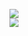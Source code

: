 [![](https://img.shields.io/badge/Made%20With-Github%20Spray-lightgrey.svg?style=for-the-badge&logo=github)](https://github.com/Annihil/github-spray#10958)  
[![](https://i.imgur.com/2DrTn0Z.gif)](https://github.com/Annihil/github-spray)
